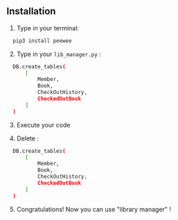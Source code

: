 
## Installation

1) Type in your terminal:

```bash
  pip3 install peewee
```

2) Type in your ```lib_manager.py``` :
  
```bash
  DB.create_tables(
      [
          Member,
          Book,
          CheckOutHistory,
          CheckedOutBook
      ]
  )
```


3) Execute your code

4) Delete :

```bash
  DB.create_tables(
      [
          Member,
          Book,
          CheckOutHistory,
          CheckedOutBook
      ]
  )
```

5) Congratulations! Now you can use "library manager" !


    

